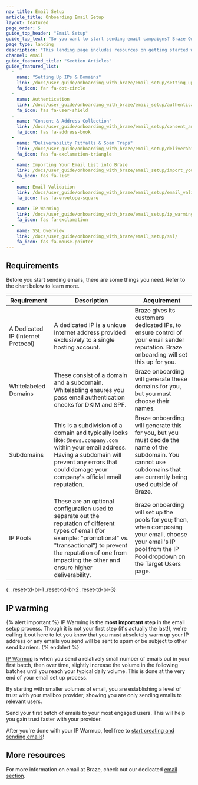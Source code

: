 ```yaml
---
nav_title: Email Setup
article_title: Onboarding Email Setup
layout: featured
page_order: 5
guide_top_header: "Email Setup"
guide_top_text: "So you want to start sending email campaigns? Braze Onboarding can help you with that! Either follow our guide below or check out our <a href='https://lab.braze.com/email-onboarding-for-pro-and-enterprise-achieving-high-deliverability' target='_blank'>LAB course on deliverability</a>."
page_type: landing
description: "This landing page includes resources on getting started with email campaigns."
channel: email
guide_featured_title: "Section Articles"
guide_featured_list:
  - 
    name: "Setting Up IPs & Domains"
    link: /docs/user_guide/onboarding_with_braze/email_setup/setting_up_ips_and_domains/
    fa_icon: far fa-dot-circle
  - 
    name: Authentication
    link: /docs/user_guide/onboarding_with_braze/email_setup/authentication/
    fa_icon: fas fa-user-shield
  - 
    name: "Consent & Address Collection"
    link: /docs/user_guide/onboarding_with_braze/email_setup/consent_and_address_collection/
    fa_icon: fas fa-address-book
  - 
    name: "Deliverability Pitfalls & Spam Traps"
    link: /docs/user_guide/onboarding_with_braze/email_setup/deliverability_pitfalls_and_spam_traps/
    fa_icon: fas fa-exclamation-triangle
  - 
    name: Importing Your Email List into Braze
    link: /docs/user_guide/onboarding_with_braze/email_setup/import_your_email_list/
    fa_icon: fas fa-list
  - 
    name: Email Validation
    link: /docs/user_guide/onboarding_with_braze/email_setup/email_validation/
    fa_icon: fas fa-envelope-square
  - 
    name: IP Warming
    link: /docs/user_guide/onboarding_with_braze/email_setup/ip_warming/
    fa_icon: fas fa-exclamation
  - 
    name: SSL Overview
    link: /docs/user_guide/onboarding_with_braze/email_setup/ssl/
    fa_icon: fas fa-mouse-pointer
---
```


## Requirements

Before you start sending emails, there are some things you need. Refer to the chart below to learn more.

| Requirement                        | Description                                                                                                                                                                                                                                      | Acquirement                                                                                                                                                           |
| ---------------------------------- | ------------------------------------------------------------------------------------------------------------------------------------------------------------------------------------------------------------------------------------------------ | --------------------------------------------------------------------------------------------------------------------------------------------------------------------- |
| A Dedicated IP (Internet Protocol) | A dedicated IP is a unique Internet address provided exclusively to a single hosting account.                                                                                                                                                    | Braze gives its customers dedicated IPs, to ensure control of your email sender reputation. Braze onboarding will set this up for you.                                |
| Whitelabeled Domains               | These consist of a domain and a subdomain. Whitelabling ensures you pass email authentication checks for DKIM and SPF.                                                                                                                           | Braze onboarding will generate these domains for you, but you must choose their names.                                                                                |
| Subdomains                         | This is a subdivision of a domain and typically looks like: `@news.company.com` within your email address. Having a subdomain will prevent any errors that could damage your company's official email reputation.                                | Braze onboarding will generate this for you, but you must decide the name of the subdomain. You cannot use subdomains that are currently being used outside of Braze. |
| IP Pools                           | These are an optional configuration used to separate out the reputation of different types of email (for example: "promotional" vs. "transactional") to prevent the reputation of one from impacting the other and ensure higher deliverability. | Braze onboarding will set up the pools for you; then, when composing your email, choose your email's IP pool from the IP Pool dropdown on the Target Users page.      |
{: .reset-td-br-1 .reset-td-br-2 .reset-td-br-3}

## IP warming

{% alert important %}
IP Warming is the __most important step__ in the email setup process. Though it is not your first step (it's actually the last!), we're calling it out here to let you know that you must absolutely warm up your IP address or any emails you send will be sent to spam or be subject to other send barriers.
{% endalert %}

[IP Warmup]({{site.baseurl}}/user_guide/onboarding_with_braze/email_setup/ip_warming/) is when you send a relatively small number of emails out in your first batch, then over time, slightly increase the volume in the following batches until you reach your typical daily volume. This is done at the very end of your email set up process.

By starting with smaller volumes of email, you are establishing a level of trust with your mailbox provider, showing you are only sending emails to relevant users.

Send your first batch of emails to your most engaged users. This will help you gain trust faster with your provider.

After you're done with your IP Warmup, feel free to [start creating and sending emails]({{site.baseurl}}/user_guide/message_building_by_channel/email/creating_an_email_campaign/)!

## More resources

For more information on email at Braze, check out our dedicated [email section]({{site.baseurl}}/user_guide/message_building_by_channel/email/).
